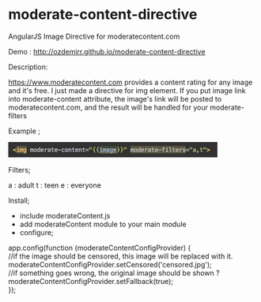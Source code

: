 # moderate-content-directive
AngularJS Image Directive for moderatecontent.com 

Demo : http://ozdemirr.github.io/moderate-content-directive

Description:

https://www.moderatecontent.com provides a content rating for any image and it's free. I just made a directive for img element.
If you put image link into moderate-content attribute, the image's link will be posted to moderatecontent.com, and the result will be handled for your moderate-filters

Example ;

<img src="https://raw.githubusercontent.com/ozdemirr/moderate-content-directive/master/manage-content-example.png">

Filters;

a : adult
t : teen
e : everyone

Install;

- include moderateContent.js
- add moderateContent module to your main module
- configure;

app.config(function (moderateContentConfigProvider) { <br>
    //if the image should be censored, this image will be replaced with it.<br>
    moderateContentConfigProvider.setCensored('censored.jpg');<br>
    //if something goes wrong, the original image should be shown ?<br>
    moderateContentConfigProvider.setFallback(true);<br>
  });
  
  
